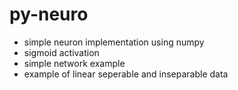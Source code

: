 # py-neuro
- simple neuron implementation using numpy
- sigmoid activation
- simple network example
- example of linear seperable and inseparable data
